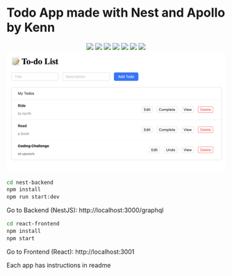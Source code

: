 # Todo App made with Nest and Apollo by Kenn

<div align="center">

<img src="https://img.shields.io/badge/UpWork-6FDA44?style=for-the-badge&logo=Upwork&logoColor=white" />
<img src="https://img.shields.io/badge/react-%2320232a.svg?style=for-the-badge&logo=react&logoColor=%2361DAFB" />
<img src="https://img.shields.io/badge/nestjs-%23E0234E.svg?style=for-the-badge&logo=nestjs&logoColor=white" />
<img src="https://img.shields.io/badge/-ApolloGraphQL-311C87?style=for-the-badge&logo=apollo-graphql" />
<img src="https://img.shields.io/badge/-GraphQL-E10098?style=for-the-badge&logo=graphql&logoColor=white" />
<img src="https://img.shields.io/badge/typescript-%23007ACC.svg?style=for-the-badge&logo=typescript&logoColor=white" />
<img src="https://img.shields.io/badge/-AntDesign-%230170FE?style=for-the-badge&logo=ant-design&logoColor=white" />

</div>

<img src="./todo.png" alt="Screenshot of Todo App UI" />

```bash
cd nest-backend
npm install
npm run start:dev
```
Go to Backend (NestJS): http://localhost:3000/graphql  

```bash
cd react-frontend
npm install
npm start
```
Go to Frontend (React): http://localhost:3001   

Each app has instructions in readme